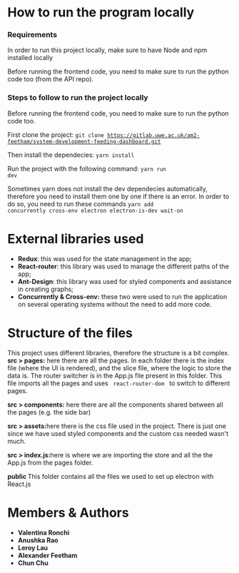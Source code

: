 # How to run the program locally
<h3>Requirements</h3>
In order to run this project locally, make sure to have Node and npm installed locally

Before running the frontend code, you need to make sure to run the python code too (from the API repo).

<h3>Steps to follow to run the project locally</h3>

Before running the frontend code, you need to make sure to run the python code too.

First clone the project:
<code>git clone https://gitlab.uwe.ac.uk/am2-feetham/system-development-feeding-dashboard.git</code><br/>

Then install the dependecies:
<code>yarn install</code><br/>

Run the project with the following command:
<code>yarn run dev</code><br/>

Sometimes yarn does not install the dev dependecies automatically, therefore you need to install
them one by one if there is an error. In order to do so, you need to run these commands
<code>yarn add concurrently cross-env electron electron-is-dev wait-on</code>

# External libraries used
<ul>
    <li><b>Redux</b>: this was used for the state management in the app; </li>
    <li><b>React-router</b>: this library was used to manage the different paths of the app;  </li>
    <li><b>Ant-Design</b>: this library was used for styled components and assistance in creating graphs; </li>
    <li><b>Concurrently & Cross-env:</b> these two were used to run the application on several operating systems without the need to add more code. </li>
</ul>


# Structure of the files
This project uses different libraries, therefore the structure is a bit complex.<br/>
<b>src > pages:</b> here there are all the pages. In each folder there is the index file (where the UI is rendered),
and the slice file, where the logic to store the data is. The router switcher is in the App.js file present in this folder. This file imports all the pages and uses <code> react-router-dom </code> to switch to different pages.

<b>src > components:</b> here there are all the components shared between all the pages (e.g. the side bar)

<b>src > assets:</b>here there is the css file used in the project. There is just one since we have used styled components and the custom css needed wasn't much.

<b>src > index.js:</b>here is where we are importing the store and all the the App.js from the pages folder.

<b>public </b> This folder contains all the files we used to set up electron with React.js

# Members & Authors 
<ul>
    <li><b>Valentina Ronchi</b> </li>
    <li><b>Anushka Rao</b></li>
    <li><b>Leroy Lau</b></li>
    <li><b>Alexander Feetham</b></li>
    <li><b>Chun Chu</b></li>
</ul>
